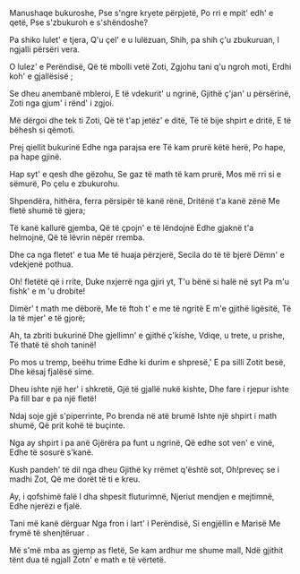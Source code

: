 Manushaqe bukuroshe,
Pse s'ngre kryete përpjetë,
Po rri e mpit' edh' e qetë,
Pse s'zbukuroh e s'shëndoshe?


Pa shiko lulet' e tjera,
Q'u çel' e u lulëzuan,
Shih, pa shih ç'u zbukuruan,
I ngjalli përsëri vera.


O lulez' e Perëndisë,
Që të mbolli vetë Zoti,
Zgjohu tani q'u ngroh moti,
Erdhi koh' e gjallësisë ;


Se dheu anembanë mbleroi,
E të vdekurit' u ngrinë,
Gjithë ç'jan' u përsërinë,
Zoti nga gjum' i rënd' i zgjoi.


Më dërgoi dhe tek ti Zoti,
Që të t'ap jetëz' e ditë,
Të të bije shpirt e dritë,
E të bëhesh si qëmoti.


Prej qiellit bukurinë
Edhe nga parajsa ere
Të kam prurë këtë herë,
Po hape, pa hape gjinë.


Hap syt' e qesh dhe gëzohu,
Se gaz të math të kam prurë,
Mos më rri si e sëmurë,
Po çelu e zbukurohu.


Shpendëra, hithëra, ferra
përsipër të kanë rënë,
Dritënë t'a kanë zënë
Me fletë shumë të gjera;


Të kanë kallurë gjemba,
Që të çpojn' e të lëndojnë
Edhe gjaknë t'a helmojnë,
Që të lëvrin nëpër rremba.


Dhe ca nga fletet' e tua
Me të huaja përzjerë,
Secila do të të bjerë
Dëmn' e vdekjenë pothua.


Oh! fletëtë që i rrite,
Duke nxjerrë nga gjiri yt,
T'u bënë si halë në syt
Pa m'u fishk' e m 'u drobite!


Dimër' t math me dëborë,
Me të ftoh t' e me të ngritë
E m'e gjithë ligësitë,
Të la të mjer' e të gjorë;


Ah, ta zbriti bukurinë
Dhe gjellimn' e gjithë ç'kishe,
Vdiqe, u trete, u prishe,
Të thatë të shoh taninë!


Po mos u tremp, beëhu trime
Edhe ki durim e shpresë,'
E pa silli Zotit besë,
Dhe kësaj fjalësë sime.


Dheu ishte një her' i shkretë,
Gjë të gjallë nukë kishte,
Dhe fare i rjepur ishte
Pa fill bar e pa një fletë!


Ndaj soje gjë s'piperrinte,
Po brenda në atë brumë
Ishte një shpirt i math shumë,
Që prit kohë të buçinte.


Nga ay shpirt i pa anë
Gjërëra pa funt u ngrinë,
Që edhe sot ven' e vinë,
Edhe të sosurë s'kanë.


Kush pandeh' të dil nga dheu
Gjithë ky rrëmet q'është sot,
Oh!preveç se i madhi Zot,
Që me dorët të ti e kreu.


Ay, i qofshimë falë
I dha shpesit fluturimnë,
Njeriut mendjen e mejtimnë,
Edhe njerëzi e fjalë.


Tani më kanë dërguar
Nga fron i lart' i Perëndisë,
Si engjëllin e Marisë
Me frymë të shenjtëruar .


Më s'më mba as gjemp as fletë,
Se kam ardhur me shume mall,
Ndë gjithit tënt dua të ngjall
Zotn' e math e të vërtetë.